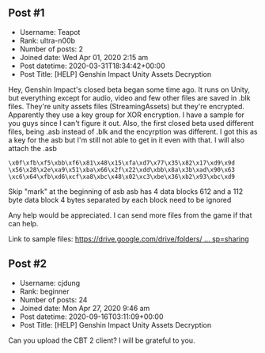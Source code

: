 ## Post #1
- Username: Teapot
- Rank: ultra-n00b
- Number of posts: 2
- Joined date: Wed Apr 01, 2020 2:15 am
- Post datetime: 2020-03-31T18:34:42+00:00
- Post Title: [HELP] Genshin Impact Unity Assets Decryption

Hey, Genshin Impact's closed beta began some time ago.
It runs on Unity, but everything except for audio, video and few other files are saved in .blk files.
They're unity assets files (StreamingAssets) but they're encrypted. Apparently they use a key group for XOR encryption. I have a sample for you guys since I can't figure it out. Also, the first closed beta used different files, being .asb instead of .blk and the encyrption was different.
I got this as a key for the asb but I'm still not able to get in it even with that. I will also attach the .asb

```
\x0f\xfb\xf5\xbb\xf6\x81\x48\x15\xfa\xd7\x77\x35\x82\x17\xd9\x9d
\x56\x28\x2e\xa9\x51\xba\x66\x2f\x22\xdd\xbb\x8a\x3b\xad\x90\x63
\xc6\x64\xfb\xd6\xcf\xa8\xbc\x48\x02\xc3\xbe\x36\xb2\x93\xbc\xd9
```

Skip "mark" at the beginning of asb
asb has 4 data blocks 612 and a 112 byte data block
4 bytes separated by each block need to be ignored

Any help would be appreciated. I can send more files from the game if that can help.

Link to sample files: [https://drive.google.com/drive/folders/ ... sp=sharing](https://drive.google.com/drive/folders/1ZNIVARG2x8fGc0dXaeo4ZBsOO9IPSkyt?usp=sharing)
## Post #2
- Username: cjdung
- Rank: beginner
- Number of posts: 24
- Joined date: Mon Apr 27, 2020 9:46 am
- Post datetime: 2020-09-16T03:11:09+00:00
- Post Title: [HELP] Genshin Impact Unity Assets Decryption

Can you upload the CBT 2 client? I will be grateful to you.
